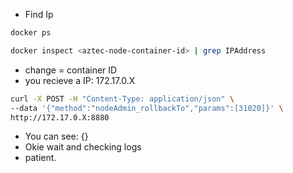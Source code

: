 - Find Ip
```bash
docker ps
```
```bash
docker inspect <aztec-node-container-id> | grep IPAddress
```
- change <aztec-node-container-id> = container ID
- you recieve a IP: 172.17.0.X
```bash
curl -X POST -H "Content-Type: application/json" \
--data '{"method":"nodeAdmin_rollbackTo","params":[31020]}' \
http://172.17.0.X:8880
```
- You can see: {}
- Okie wait and checking logs
- patient.
